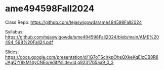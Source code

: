 # ame494598Fall2024

Class Repo: https://github.com/tejaswigowda/ame494598Fall2024

Syllabus: https://github.com/tejaswigowda/ame494598Fall2024/blob/main/AME%20494_598%20Fall24.pdf

Slides: https://docs.google.com/presentation/d/1G7oTScIrkpOheQXkeKqElcCB8R8JAgQIY8kM14yCNEo/edit#slide=id.g92317b5aa9_0_3

